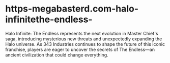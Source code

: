 # https-megabasterd.com-halo-infinitethe-endless-
Halo Infinite: The Endless represents the next evolution in Master Chief's saga, introducing mysterious new threats and unexpectedly expanding the Halo universe. As 343 Industries continues to shape the future of this iconic franchise, players are eager to uncover the secrets of The Endless—an ancient civilization that could change everything.
